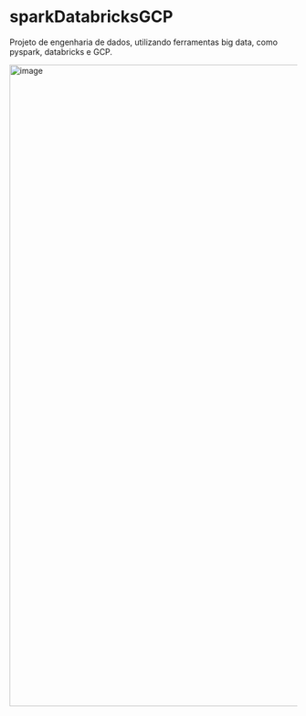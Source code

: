# sparkDatabricksGCP
Projeto de engenharia de dados, utilizando ferramentas big data, como pyspark, databricks e GCP.

<img width="1124" alt="image" src="https://github.com/annamatias/sparkDatabricksGCP/assets/53863170/f7b482fb-9161-4668-9296-c49606a3831b">
